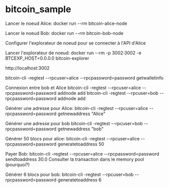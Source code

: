 # bitcoin_sample

Lancer le noeud Alice:
docker run --rm  bitcoin-alice-node

Lancer le noeud Bob:
docker run --rm  bitcoin-bob-node

Configurer l'explorateur de noeud pour se connecter à l'API d'Alice

Lancer l'explorateur de noeud:
docker run --rm  -p 3002:3002 -e BTCEXP_HOST=0.0.0.0 bitcoin-explorer

http://localhost:3002


bitcoin-cli -regtest --rpcuser=alice --rpcpassword=password getwalletinfo

Connexion entre bob et Alice
bitcoin-cli -regtest --rpcuser=alice --rpcpassword=password addnode <bob IP> add
bitcoin-cli -regtest --rpcuser=bob --rpcpassword=password addnode <alice IP> add


Générer une adresse pour Alice:
bitcoin-cli -regtest --rpcuser=alice --rpcpassword=password getnewaddress "Alice"

Générer une adresse pour bob
bitcoin-cli -regtest --rpcuser=bob --rpcpassword=password getnewaddress "bob"

Générer 50 blocs pour alice:
bitcoin-cli -regtest --rpcuser=alice --rpcpassword=password generatetoaddress 50 <alice address>

Payer Bob:
bitcoin-cli -regtest --rpcuser=alice --rpcpassword=password sendtoaddress <bob address> 30.0
Consulter la transaction dans le memory pool (pourquoi?)

Générer 6 blocs pour bob:
bitcoin-cli -regtest --rpcuser=bob --rpcpassword=password generatetoaddress 6 <bob address>
